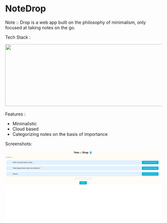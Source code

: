 # NoteDrop

Note :: Drop is a  web app built on the philosophy of minimalism, only focused at taking notes on the go. 

Tech Stack : 

<img src='https://upload.wikimedia.org/wikipedia/commons/9/94/MERN-logo.png'  height=200px width=550px/>

Features : 

- Minimalistic 
- Cloud based 
- Categorizing notes on the basis of importance 

Screenshots: 

<img src=screenshot.png />


